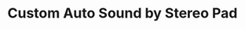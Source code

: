 ---
title: "Custom Auto Sound by Stereo Pad"
url: /tucson/custom-auto-sound-by-stereo-pad/
shop: car repair
---